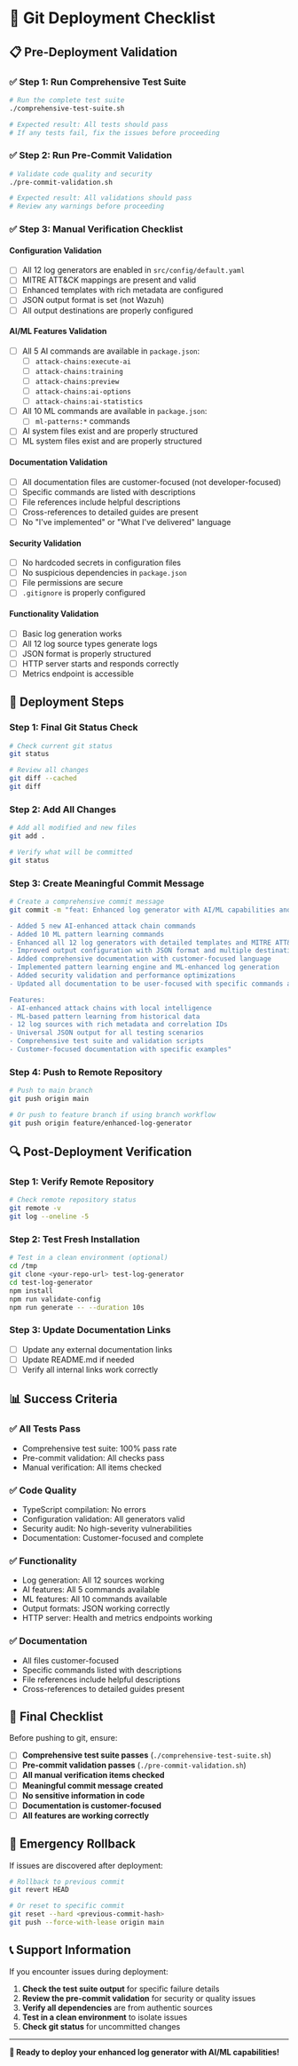 # 🚀 Git Deployment Checklist

## 📋 Pre-Deployment Validation

### ✅ **Step 1: Run Comprehensive Test Suite**
```bash
# Run the complete test suite
./comprehensive-test-suite.sh

# Expected result: All tests should pass
# If any tests fail, fix the issues before proceeding
```

### ✅ **Step 2: Run Pre-Commit Validation**
```bash
# Validate code quality and security
./pre-commit-validation.sh

# Expected result: All validations should pass
# Review any warnings before proceeding
```

### ✅ **Step 3: Manual Verification Checklist**

#### **Configuration Validation**
- [ ] All 12 log generators are enabled in `src/config/default.yaml`
- [ ] MITRE ATT&CK mappings are present and valid
- [ ] Enhanced templates with rich metadata are configured
- [ ] JSON output format is set (not Wazuh)
- [ ] All output destinations are properly configured

#### **AI/ML Features Validation**
- [ ] All 5 AI commands are available in `package.json`:
  - [ ] `attack-chains:execute-ai`
  - [ ] `attack-chains:training`
  - [ ] `attack-chains:preview`
  - [ ] `attack-chains:ai-options`
  - [ ] `attack-chains:ai-statistics`
- [ ] All 10 ML commands are available in `package.json`:
  - [ ] `ml-patterns:*` commands
- [ ] AI system files exist and are properly structured
- [ ] ML system files exist and are properly structured

#### **Documentation Validation**
- [ ] All documentation files are customer-focused (not developer-focused)
- [ ] Specific commands are listed with descriptions
- [ ] File references include helpful descriptions
- [ ] Cross-references to detailed guides are present
- [ ] No "I've implemented" or "What I've delivered" language

#### **Security Validation**
- [ ] No hardcoded secrets in configuration files
- [ ] No suspicious dependencies in `package.json`
- [ ] File permissions are secure
- [ ] `.gitignore` is properly configured

#### **Functionality Validation**
- [ ] Basic log generation works
- [ ] All 12 log source types generate logs
- [ ] JSON format is properly structured
- [ ] HTTP server starts and responds correctly
- [ ] Metrics endpoint is accessible

## 🚀 **Deployment Steps**

### **Step 1: Final Git Status Check**
```bash
# Check current git status
git status

# Review all changes
git diff --cached
git diff
```

### **Step 2: Add All Changes**
```bash
# Add all modified and new files
git add .

# Verify what will be committed
git status
```

### **Step 3: Create Meaningful Commit Message**
```bash
# Create a comprehensive commit message
git commit -m "feat: Enhanced log generator with AI/ML capabilities and comprehensive templates

- Added 5 new AI-enhanced attack chain commands
- Added 10 ML pattern learning commands  
- Enhanced all 12 log generators with detailed templates and MITRE ATT&CK mappings
- Improved output configuration with JSON format and multiple destinations
- Added comprehensive documentation with customer-focused language
- Implemented pattern learning engine and ML-enhanced log generation
- Added security validation and performance optimizations
- Updated all documentation to be user-focused with specific commands and file references

Features:
- AI-enhanced attack chains with local intelligence
- ML-based pattern learning from historical data
- 12 log sources with rich metadata and correlation IDs
- Universal JSON output for all testing scenarios
- Comprehensive test suite and validation scripts
- Customer-focused documentation with specific examples"
```

### **Step 4: Push to Remote Repository**
```bash
# Push to main branch
git push origin main

# Or push to feature branch if using branch workflow
git push origin feature/enhanced-log-generator
```

## 🔍 **Post-Deployment Verification**

### **Step 1: Verify Remote Repository**
```bash
# Check remote repository status
git remote -v
git log --oneline -5
```

### **Step 2: Test Fresh Installation**
```bash
# Test in a clean environment (optional)
cd /tmp
git clone <your-repo-url> test-log-generator
cd test-log-generator
npm install
npm run validate-config
npm run generate -- --duration 10s
```

### **Step 3: Update Documentation Links**
- [ ] Update any external documentation links
- [ ] Update README.md if needed
- [ ] Verify all internal links work correctly

## 📊 **Success Criteria**

### ✅ **All Tests Pass**
- Comprehensive test suite: 100% pass rate
- Pre-commit validation: All checks pass
- Manual verification: All items checked

### ✅ **Code Quality**
- TypeScript compilation: No errors
- Configuration validation: All generators valid
- Security audit: No high-severity vulnerabilities
- Documentation: Customer-focused and complete

### ✅ **Functionality**
- Log generation: All 12 sources working
- AI features: All 5 commands available
- ML features: All 10 commands available
- Output formats: JSON working correctly
- HTTP server: Health and metrics endpoints working

### ✅ **Documentation**
- All files customer-focused
- Specific commands listed with descriptions
- File references include helpful descriptions
- Cross-references to detailed guides present

## 🎯 **Final Checklist**

Before pushing to git, ensure:

- [ ] **Comprehensive test suite passes** (`./comprehensive-test-suite.sh`)
- [ ] **Pre-commit validation passes** (`./pre-commit-validation.sh`)
- [ ] **All manual verification items checked**
- [ ] **Meaningful commit message created**
- [ ] **No sensitive information in code**
- [ ] **Documentation is customer-focused**
- [ ] **All features are working correctly**

## 🚨 **Emergency Rollback**

If issues are discovered after deployment:

```bash
# Rollback to previous commit
git revert HEAD

# Or reset to specific commit
git reset --hard <previous-commit-hash>
git push --force-with-lease origin main
```

## 📞 **Support Information**

If you encounter issues during deployment:

1. **Check the test suite output** for specific failure details
2. **Review the pre-commit validation** for security or quality issues
3. **Verify all dependencies** are from authentic sources
4. **Test in a clean environment** to isolate issues
5. **Check git status** for uncommitted changes

---

**🎉 Ready to deploy your enhanced log generator with AI/ML capabilities!**
